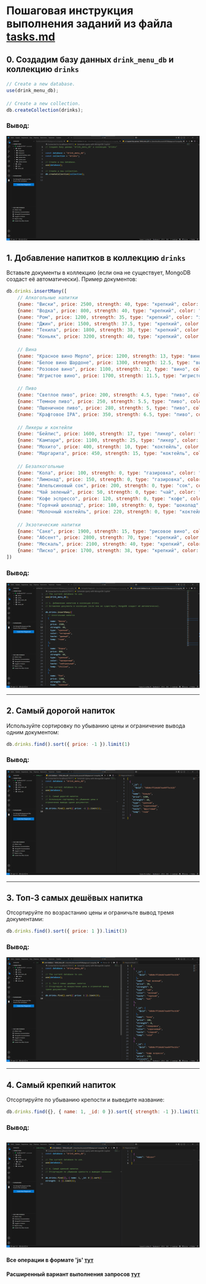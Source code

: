 # Пошаговая инструкция выполнения заданий из файла [tasks.md](tasks.md)

## 0. **Создадим базу данных `drink_menu_db` и коллекцию `drinks`**
```javascript
// Create a new database.
use(drink_menu_db);

// Create a new collection.
db.createCollection(drinks);
```
### Вывод:
![Скриншот результата выполнения запроса](../../others/resources/images/Screenshot%202025-08-28%20234446.png)

## 1. **Добавление напитков в коллекцию `drinks`**
Вставьте документы в коллекцию (если она не существует, MongoDB создаст её автоматически). Пример документов:
```javascript
db.drinks.insertMany([
    // Алкогольные напитки
    {name: "Виски", price: 2500, strength: 40, type: "крепкий", color: "янтарный", taste: "дымный", temp: "room"},
    {name: "Водка", price: 800, strength: 40, type: "крепкий", color: "прозрачный", taste: "нейтральный", temp: "chilled"},
    {name: "Ром", price: 1200, strength: 35, type: "крепкий", color: "золотой", taste: "сладкий", temp: "room"},
    {name: "Джин", price: 1500, strength: 37.5, type: "крепкий", color: "прозрачный", taste: "хвойный", temp: "chilled"},
    {name: "Текила", price: 1800, strength: 38, type: "крепкий", color: "прозрачный", taste: "травяной", temp: "room"},
    {name: "Коньяк", price: 3200, strength: 40, type: "крепкий", color: "коричневый", taste: "фруктовый", temp: "room"},
    
    // Вина
    {name: "Красное вино Мерло", price: 1200, strength: 13, type: "вино", color: "красное", taste: "фруктовый", temp: "room"},
    {name: "Белое вино Шардоне", price: 1300, strength: 12.5, type: "вино", color: "белое", taste: "цитрусовый", temp: "chilled"},
    {name: "Розовое вино", price: 1100, strength: 12, type: "вино", color: "розовое", taste: "ягодный", temp: "chilled"},
    {name: "Игристое вино", price: 1700, strength: 11.5, type: "игристое", color: "золотистое", taste: "сладкий", temp: "chilled"},
    
    // Пиво
    {name: "Светлое пиво", price: 200, strength: 4.5, type: "пиво", color: "светлое", taste: "хмельной", temp: "cold"},
    {name: "Темное пиво", price: 250, strength: 5.5, type: "пиво", color: "темное", taste: "горький", temp: "cold"},
    {name: "Пшеничное пиво", price: 280, strength: 5, type: "пиво", color: "мутное", taste: "пряный", temp: "cold"},
    {name: "Крафтовое IPA", price: 350, strength: 6.5, type: "пиво", color: "янтарное", taste: "горький", temp: "cold"},
    
    // Ликеры и коктейли
    {name: "Бейлис", price: 1600, strength: 17, type: "ликер", color: "коричневый", taste: "сливочный", temp: "chilled"},
    {name: "Кампари", price: 1100, strength: 25, type: "ликер", color: "красный", taste: "горький", temp: "chilled"},
    {name: "Мохито", price: 400, strength: 10, type: "коктейль", color: "прозрачный", taste: "мятный", temp: "cold"},
    {name: "Маргарита", price: 450, strength: 15, type: "коктейль", color: "зеленый", taste: "кислый", temp: "cold"},
    
    // Безалкогольные
    {name: "Кола", price: 100, strength: 0, type: "газировка", color: "коричневый", taste: "сладкий", temp: "cold"},
    {name: "Лимонад", price: 150, strength: 0, type: "газировка", color: "желтый", taste: "кислый", temp: "cold"},
    {name: "Апельсиновый сок", price: 200, strength: 0, type: "сок", color: "оранжевый", taste: "сладкий", temp: "cold"},
    {name: "Чай зеленый", price: 50, strength: 0, type: "чай", color: "зеленый", taste: "терпкий", temp: "hot"},
    {name: "Кофе эспрессо", price: 120, strength: 0, type: "кофе", color: "коричневый", taste: "горький", temp: "hot"},
    {name: "Горячий шоколад", price: 180, strength: 0, type: "шоколад", color: "коричневый", taste: "сладкий", temp: "hot"},
    {name: "Молочный коктейль", price: 220, strength: 0, type: "коктейль", color: "розовый", taste: "сладкий", temp: "cold"},
    
    // Экзотические напитки
    {name: "Саке", price: 1900, strength: 15, type: "рисовое вино", color: "прозрачный", taste: "сладкий", temp: "hot"},
    {name: "Абсент", price: 2800, strength: 70, type: "крепкий", color: "зеленый", taste: "анисовый", temp: "room"},
    {name: "Мескаль", price: 2100, strength: 40, type: "крепкий", color: "прозрачный", taste: "дымный", temp: "room"},
    {name: "Писко", price: 1700, strength: 38, type: "крепкий", color: "прозрачный", taste: "фруктовый", temp: "chilled"}
])
```
### Вывод:
![Скриншот результата выполнения запроса](../../others/resources/images/Screenshot%202025-08-28%20235013.png)

---

## 2. **Самый дорогой напиток**
Используйте сортировку по убыванию цены и ограничение вывода одним документом:
```javascript
db.drinks.find().sort({ price: -1 }).limit(1)
```
### Вывод:
![Скриншот результата выполнения запроса](../../others/resources/images/Screenshot%202025-08-29%20000048.png)

---

## 3. **Топ-3 самых дешёвых напитка**
Отсортируйте по возрастанию цены и ограничьте вывод тремя документами:
```javascript
db.drinks.find().sort({ price: 1 }).limit(3)
```
### Вывод:
![Скриншот результата выполнения запроса](../../others/resources/images/Screenshot%202025-08-29%20000652.png)

---

## 4. **Самый крепкий напиток**
Отсортируйте по убыванию крепости и выведите название:
```javascript
db.drinks.find({}, { name: 1, _id: 0 }).sort({ strength: -1 }).limit(1)
```
### Вывод:
![Скриншот результата выполнения запроса](../../others/resources/images/Screenshot%202025-08-29%20001036.png)
---

#### Все операции в формате 'js' [тут](./js)
#### Расширенный вариант выполнения запросов [тут](extension_hw.md)